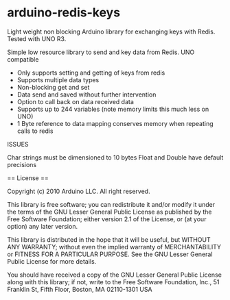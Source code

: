 # arduino-redis-keys
Light weight non blocking Arduino library for exchanging keys with Redis. Tested with UNO R3.


Simple low resource library to send and key data from Redis. UNO compatible

* Only supports setting and getting of keys from redis
* Supports multiple data types 
* Non-blocking get and set
* Data send and saved without further intervention
* Option to call back on data received data
* Supports up to 244 variables (note memory limits this much less on UNO)
* 1 Byte reference to data mapping conserves memory when repeating calls to redis

ISSUES

Char strings must be dimensioned to 10 bytes
Float and Double have default precisions


== License ==

Copyright (c) 2010 Arduino LLC. All right reserved.

This library is free software; you can redistribute it and/or
modify it under the terms of the GNU Lesser General Public
License as published by the Free Software Foundation; either
version 2.1 of the License, or (at your option) any later version.

This library is distributed in the hope that it will be useful,
but WITHOUT ANY WARRANTY; without even the implied warranty of
MERCHANTABILITY or FITNESS FOR A PARTICULAR PURPOSE. See the GNU
Lesser General Public License for more details.

You should have received a copy of the GNU Lesser General Public
License along with this library; if not, write to the Free Software
Foundation, Inc., 51 Franklin St, Fifth Floor, Boston, MA 02110-1301 USA

